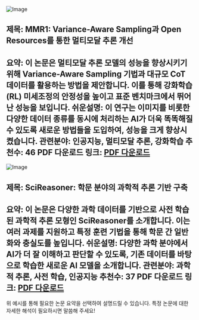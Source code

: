 ![Image](https://cdn-thumbnails.huggingface.co/social-thumbnails/papers/2509.21268.png)
## 제목: MMR1: Variance-Aware Sampling과 Open Resources를 통한 멀티모달 추론 개선
**요약**: 이 논문은 멀티모달 추론 모델의 성능을 향상시키기 위해 Variance-Aware Sampling 기법과 대규모 CoT 데이터를 활용하는 방법을 제안합니다. 이를 통해 강화학습(RL) 미세조정의 안정성을 높이고 표준 벤치마크에서 뛰어난 성능을 보입니다.
**쉬운설명**: 이 연구는 이미지를 비롯한 다양한 데이터 종류를 동시에 처리하는 AI가 더욱 똑똑해질 수 있도록 새로운 방법들을 도입하여, 성능을 크게 향상시켰습니다.
**관련분야**: 인공지능, 멀티모달 추론, 강화학습
**추천수**: 46
**PDF 다운로드 링크**: [PDF 다운로드](https://arxiv.org/pdf/2509.21268)
---

![Image](https://cdn-thumbnails.huggingface.co/social-thumbnails/papers/2509.21320.png)
## 제목: SciReasoner: 학문 분야의 과학적 추론 기반 구축
**요약**: 이 논문은 다양한 과학 데이터를 기반으로 사전 학습된 과학적 추론 모형인 SciReasoner를 소개합니다. 이는 여러 과제를 지원하고 특정 훈련 기법을 통해 학문 간 일반화와 충실도를 높입니다.
**쉬운설명**: 다양한 과학 분야에서 AI가 더 잘 이해하고 판단할 수 있도록, 기존 데이터를 바탕으로 학습한 새로운 AI 모델을 소개합니다.
**관련분야**: 과학적 추론, 사전 학습, 인공지능
**추천수**: 37
**PDF 다운로드 링크**: [PDF 다운로드](https://arxiv.org/pdf/2509.21320)
---

위 예시를 통해 필요한 논문 요약을 선택하여 설명드릴 수 있습니다. 특정 논문에 대한 자세한 해석이 필요하시면 말씀해 주세요!